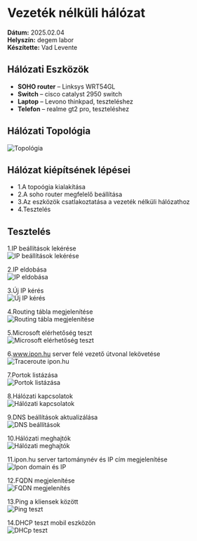 # Vezeték nélküli hálózat

**Dátum:** 2025.02.04 <br>
**Helyszín:** degem labor <br>
**Készítette:** Vad Levente <br>

## Hálózati Eszközök

- **SOHO router** – Linksys WRT54GL<br>
- **Switch** – cisco catalyst 2950 switch<br>
- **Laptop** – Levono thinkpad, teszteléshez<br>
- **Telefon** – realme gt2 pro, teszteléshez<br>


## Hálózati Topológia
 
![Topológia](https://github.com/VLevente0/meresi-jegyzokonyvek/blob/bd62f13a4b8a0b66d23d1d3a7289ae72309e2e7a/main/kepek/vezeteknelkuli/topologia.png)

## Hálózat kiépítsének lépései

- 1.A topoógia kialakítása
- 2.A soho router megfelelő beállítása
- 3.Az eszközök csatlakoztatása a vezeték nélküli hálózathoz
- 4.Tesztelés


## Tesztelés

1.IP beállítások lekérése<br>
![IP beállítások lekérése](https://github.com/VLevente0/meresi-jegyzokonyvek/blob/1eb8b665f183455c319a1e76501595f331b03d3a/main/kepek/vezeteknelkuli/ipconfigall.PNG)  

2.IP eldobása<br>
   ![IP eldobása](https://github.com/VLevente0/meresi-jegyzokonyvek/blob/1eb8b665f183455c319a1e76501595f331b03d3a/main/kepek/vezeteknelkuli/iprelease.PNG)  

3.Új IP kérés <br>
   ![Új IP kérés](https://github.com/VLevente0/meresi-jegyzokonyvek/blob/1eb8b665f183455c319a1e76501595f331b03d3a/main/kepek/vezeteknelkuli/iprenew.PNG)  

4.Routing tábla megjelenítése  <br>
   ![Routing tábla megjelenítése](https://github.com/VLevente0/meresi-jegyzokonyvek/blob/1eb8b665f183455c319a1e76501595f331b03d3a/main/kepek/vezeteknelkuli/routing%20table.PNG) 

5.Microsoft elérhetőség teszt <br>
   ![Microsoft elérhetőség teszt](https://github.com/VLevente0/meresi-jegyzokonyvek/blob/1eb8b665f183455c319a1e76501595f331b03d3a/main/kepek/vezeteknelkuli/microsoftping.PNG)  

6.www.ipon.hu server felé vezető útvonal lekövetése <br>
   ![Traceroute ipon.hu](https://github.com/VLevente0/meresi-jegyzokonyvek/blob/1eb8b665f183455c319a1e76501595f331b03d3a/main/kepek/vezeteknelkuli/tracert_ipon.PNG)  

7.Portok listázása  <br>
   ![Portok listázása](https://github.com/VLevente0/meresi-jegyzokonyvek/blob/1eb8b665f183455c319a1e76501595f331b03d3a/main/kepek/vezeteknelkuli/osszes%20port.PNG)  

8.Hálózati kapcsolatok <br>
   ![Hálózati kapcsolatok](https://github.com/VLevente0/meresi-jegyzokonyvek/blob/1eb8b665f183455c319a1e76501595f331b03d3a/main/kepek/vezeteknelkuli/netstat.PNG)  

9.DNS beállítások aktualizálása <br>
   ![DNS beállítások](https://github.com/VLevente0/meresi-jegyzokonyvek/blob/1eb8b665f183455c319a1e76501595f331b03d3a/main/kepek/vezeteknelkuli/dns.PNG)  

10.Hálózati meghajtók <br>
    ![Hálózati meghajtók](https://github.com/VLevente0/meresi-jegyzokonyvek/blob/1eb8b665f183455c319a1e76501595f331b03d3a/main/kepek/vezeteknelkuli/netuse.PNG)  

11.ipon.hu server tartománynév és IP cím megjelenítése<br>
    ![Ipon domain és IP](https://github.com/VLevente0/meresi-jegyzokonyvek/blob/1eb8b665f183455c319a1e76501595f331b03d3a/main/kepek/vezeteknelkuli/nslookupipon.PNG)  

12.FQDN megjelenítése<br>
    ![FQDN megjelenítés](https://github.com/VLevente0/meresi-jegyzokonyvek/blob/1eb8b665f183455c319a1e76501595f331b03d3a/main/kepek/vezeteknelkuli/nslookup8888.PNG)  

13.Ping a kliensek között <br>
    ![Ping teszt](https://github.com/VLevente0/meresi-jegyzokonyvek/blob/1eb8b665f183455c319a1e76501595f331b03d3a/main/kepek/vezeteknelkuli/telefon%20ping.PNG)  

14.DHCP teszt mobil eszközön<br>
      ![DHCp teszt](images/ping_clients.png)  